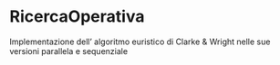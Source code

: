 # RicercaOperativa
Implementazione dell’ algoritmo euristico di Clarke &amp; Wright nelle sue versioni parallela e sequenziale
